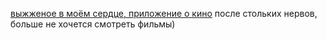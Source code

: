 [выжженое в моём сердце, приложение о кино](https://movie-moe-movie-podgorny1.vercel.app/)
после стольких нервов, больше не хочется смотреть фильмы)
